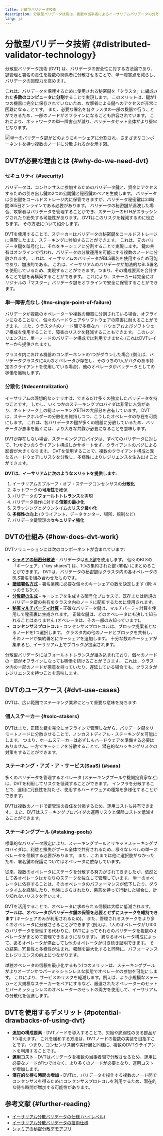 ```yaml
---
title: 分散型バリデータ技術
description: 分散型バリデータ技術は、複数の当事者によるイーサリアムバリデータの分散運用を可能にします。
lang: ja
---
```


# 分散型バリデータ技術 {#distributed-validator-technology}

分散型バリデータ技術 (DVT) は、バリデータの安全性に対する方法論であり、鍵管理と署名の責任を複数の関係者に分散させることで、単一障害点を減らし、バリデータの回復力を高めます。

これは、バリデータを保護するために使用される秘密鍵を「クラスタ」に編成された**多数のコンピュータ**に**分割**することで実現します。 このメリットは、鍵が1つの機器に完全に保存されていないため、攻撃者による鍵へのアクセスが非常に困難になることです。 また、必要な署名を各クラスタの一部の機器で行うことができるため、一部のノードがオフラインになることも許容されています。 これにより、ネットワークの単一障害点が減り、バリデータセット全体がより堅牢となります。

![単一のバリデータ鍵がどのようにキーシェアに分割され、さまざまなコンポーネントを持つ複数のノードに分散されるかを示す図。](./dvt-cluster.png)

## DVTが必要な理由とは {#why-do-we-need-dvt}

### セキュリティ {#security}

バリデータは、コンセンサスに参加するためのバリデータ鍵と、資金にアクセスするための引き出し鍵の2つの公開鍵と秘密鍵のペアを生成します。 バリデータは引出鍵をコールドストレージ内に保管できますが、バリデータ秘密鍵は24時間365日オンラインである必要があります。 バリデータの秘密鍵が漏洩した場合、攻撃者はバリデータを管理することができ、ステーカーのETHがスラッシングされたり紛失する可能性があります。 DVTはこのリスクを軽減するのに役立ちます。 その方法について紹介します。

DVTを使用することで、ステーカーはバリデータの秘密鍵をコールドストレージに保管したまま、ステーキングに参加することができます。 これは、元のバリデータ鍵を暗号化し、それをキーシェアに分割することで実現します。 鍵の共有はオンラインで行われ、バリデータの分散運用を可能にする複数のノードに分散されます。 これは、イーサリアムのバリデータがBLS署名を使用するため可能であり、加法的である。 これは、イーサリアムのバリデータが加法的なBLS署名を使用しているため、実現することができます。つまり、その構成要素を合計することで鍵を再構築することができます。 これにより、ステーカーは完全にオリジナルの「マスター」バリデータ鍵をオフラインで安全に保管することができます。

### 単一障害点なし {#no-single-point-of-failure}

バリデータが複数のオペレーターや複数の機器に分割されている場合、オフラインになることなく、個々のハードウェアやソフトウェアの障害に耐えることができます。 また、クラスタ内のノード間で多様なハードウェアおよびソフトウェア構成を使用することで、障害のリスクを軽減することもできます。 このレジリエンスは、単一ノードのバリデータ構成では利用できません (これはDVTレイヤーから提供されます)。

クラスタ内における機器のコンポーネントの1つがダウンした場合 (例えば、バリデータクラスタに4人のオペレータが存在し、そのうちの1人がバグのある特定のクライアントを使用している場合)、他のオペレータがバリデータとしての稼働を継続します。

### 分散化 {#decentralization}

イーサリアムの理想的なシナリオは、できるだけ多くの独立したバリデータを持つことです。 しかし、いくつかのステーキングプロバイダは非常に人気があり、ネットワーク上の総ステーキングETHの大部分を占有しています。 DVTは、ステークホルダーの分散化を維持しつつ、こうしたオペレータの存在を可能にします。 これは、各バリデータの鍵が多くの機器に分散しているため、バリデータが悪事を働くには、より大きな共謀が必要になることを意味します。

DVTが存在しない場合、ステーキングプロバイダは、すべてのバリデータに対して、1つか2つのクライアント構成しかサポートせず、クライアントのバグによる影響が大きくなります。 DVTを使用することで、複数のクライアント構成と異なるハードウェアにリスクを分散し、多様性によりレジリエンスを生み出すことができます。

**DVTは、イーサリアムに次のようなメリットを提供します:**

1. イーサリアムのプルーフ・オブ・ステークコンセンサスの**分散化**
2. ネットワークの**可用性**を確保
3. バリデータの**フォールトトレランス**を実現
4. バリデータ操作に対する**信頼の最小化**
5. スラッシングとダウンタイムの**リスク最小化**
6. **多様性の向上** (クライアント、データセンター、場所、規制など)
7. バリデータ鍵管理の**セキュリティ強化**

## DVTの仕組み {#how-does-dvt-work}

DVTソリューションには次のコンポーネントが含まれています:

- **[シャミアの秘密分散法](https://medium.com/@keylesstech/a-beginners-guide-to-shamir-s-secret-sharing-e864efbf3648)** - バリデータは[BLS鍵](https://en.wikipedia.org/wiki/BLS_digital_signature)を使用します。 個々のBLSの「キーシェア」("key shares") は、1つの集約された鍵 (署名) にまとめることができます。 DVTは、バリデータの秘密鍵はクラスタ内の各オペレータのBLS署名を組み合わせたものです。
- **[閾値署名方式](https://medium.com/nethermind-eth/threshold-signature-schemes-36f40bc42aca)** - 署名業務に必要な個々のキーシェアの数を決定します (例: 4つのうち3つ)。
- **[分散鍵の生成](https://medium.com/toruslabs/what-distributed-key-generation-is-866adc79620)** -  キーシェアを生成する暗号化プロセスで、既存または新規のバリデータ鍵の共有をクラスタ内のノードに配布するために使用されます。
- **[秘匿マルチパーティ計算](https://messari.io/report/applying-multiparty-computation-to-the-world-of-blockchains)** - 正確なバリデータ鍵は、マルチパーティ計算を使用して秘密裏に生成されます。 正確な鍵は、どのオペレータにも決して知られることはありません (オペレータは、その一部のみ知っています)。
- **コンセンサスプロトコル** - コンセンサスプロトコルは、ブロック提案者となるノードを1つ選択します。 クラスタ内の他のノードとブロックを共有し、そのノードが集約署名にキーシェアを追加します。 十分な数のキーシェアが集まると、イーサリアム上でブロックが提案されます。

分散型バリデータにはフォールトトレランスが組み込まれており、個々のノードの一部がオフラインになっても稼働を続けることができます。 これは、クラスタ内の一部のノードが悪意を持っていたり、遅延している場合でも、クラスタがレジリエンスを持つことを意味します。

## DVTのユースケース {#dvt-use-cases}

DVTは、広い範囲でステーキング業界にとって重要な意味を持ちます:

### 個人ステーカー {#solo-stakers}

DVTはまた、正確な鍵を完全にオフラインで管理しながら、バリデータ鍵をリモートノードに分散させることで、ノンカストディアル・ステーキングを可能にします。 つまり、ホームステーカーは必ずしもハードウェアを準備する必要はありません。一方でキーシェアを分散することで、潜在的なハッキングリスクの対策をすることができます。

### ステーキング・アズ・ア・サービス(SaaS) {#saas}

多くのバリデータを管理するオペレータ (ステーキングプールや機関投資家など) は、DVTを利用してリスクを低減することができます。 インフラを分散することで、運用に冗長性を持たせ、使用するハードウェアの種類を多様化することができます。

DVTは複数のノードで鍵管理の責任を分担するため、運用コストも共有できます。 また、DVTはステーキングプロバイダの運用リスクと保険コストを低減することができます。

### ステーキングプール {#staking-pools}

標準的なバリデータ設定により、ステーキングプールとリキッドステーキングプロバイダは、利益と損失がプール全体で共有されるため、様々なレベルの単一オペレータを信頼する必要があります。 また、これまでは他に選択肢がなかったため、署名鍵の保護についてはオペレータに依存しています。

従来、複数のオペレータにステークを分散する努力がされてきましたが、依然として各オペレータはかなりのステークを独立して管理しています。 単一のオペレータに依存することは、そのオペレータのパフォーマンスが低下したり、ダウンタイムを経験したり、危険にさらされたり、悪意を持って行動した場合に、計り知れないリスクを伴います。

DVTを活用することで、オペレータに求められる信頼は大幅に低減されます。 **プールは、オペレータがバリデータ鍵の保管を必要とせずにステークを維持できます** (キーシェアのみが利用されるため)。 また、管理されるステークをより多くのオペレータに分散させることができます (例えば、1人のオペレータが1,000のバリデータを管理する代わりに、DVTによってそれらのバリデータを複数のオペレータがまとめて管理できるようになります)。 異なるオペレータ構成によって、あるオペレータが停止しても他のオペレータが引き続き証明できます。 その結果、冗長性と多様性が生まれ、報酬を最大化すると同時に、パフォーマンスとレジリエンスの向上につながります。

単独オペレータの信頼を最小化するもう1つのメリットは、ステーキングプールがよりオープンかつパーミッションレスな状態でオペレータの参加を可能にします。 これにより、サービスのリスクを軽減します。例えば、より小規模なステーカーと大規模なステーカーをペアにするなど、厳選されたオペレーターのセットとパーミッションレスのオペレーターのセットの両方を使用して、イーサリアムの分散化を促進します。

## DVTを使用するデメリット {#potential-drawbacks-of-using-dvt}

- **追加の構成要素** - DVTノードを導入することで、欠陥や脆弱性のある部品が1つ増えます。 これを緩和する方法は、DVTノードの複数の実装を目指すことです。つまり、コンセンサス層や実行層と同様に、複数のDVTクライアントを利用することです。
- **運用コスト** - DVTはバリデータを複数の当事者間で分散させるため、運用に必要なノードが1つではなく、より多くのノードが必要となり、運用コストが増加します。
- **潜在的な待ち時間の増加** - DVTは、バリデータを操作する複数のノード間でコンセンサスを得るためにコンセンサスプロトコルを利用するため、潜在的な待ち時間が増加する可能性があります。

## 参考文献 {#further-reading}

- [イーサリアム分散バリデータの仕様 (ハイレベル)](https://github.com/ethereum/distributed-validator-specs)
- [イーサリアム分散バリデータの技術仕様](https://github.com/ethereum/distributed-validator-specs/tree/dev/src/dvspec)
- [シャミアの秘密分散デモアプリ](https://iancoleman.io/shamir/)
